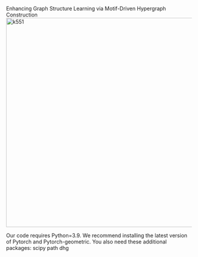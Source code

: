 Enhancing Graph Structure Learning via Motif-Driven Hypergraph Construction
<img width="568" alt="k551" src="https://github.com/user-attachments/assets/16b75ae2-c945-4f7a-950b-da718c2901b2">

Our code requires Python=3.9.
We recommend installing the latest version of Pytorch and Pytorch-geometric.
You also need these additional packages:
scipy
path
dhg
